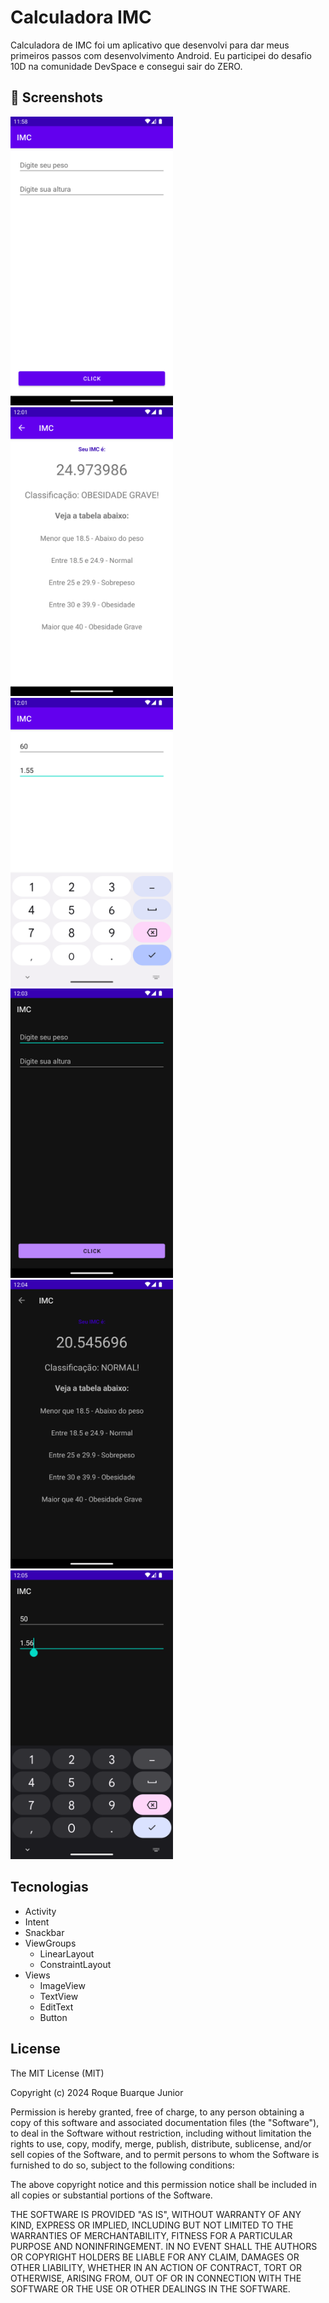 # Calculadora IMC
Calculadora de IMC foi um aplicativo que desenvolvi para dar meus primeiros passos com desenvolvimento Android. Eu participei do desafio 10D na comunidade DevSpace e consegui sair do ZERO.

## :camera_flash: Screenshots
<!-- You can add more screenshots here if you like -->
<img src="results/image1.png" width=260/> <img src="results/image2.png" width=260/><img src="results/image3.png" width=260/><img src="results/image4.png" width=260/><img src="results/image5.png" width=260/><img src="results/image6.png" width=260/>


## Tecnologias
- Activity
- Intent
- Snackbar
- ViewGroups
  - LinearLayout
  - ConstraintLayout
- Views
  - ImageView
  - TextView
  - EditText
  - Button  


## License

The MIT License (MIT)

Copyright (c) 2024 Roque Buarque Junior

Permission is hereby granted, free of charge, to any person obtaining a copy of
this software and associated documentation files (the "Software"), to deal in
the Software without restriction, including without limitation the rights to
use, copy, modify, merge, publish, distribute, sublicense, and/or sell copies of
the Software, and to permit persons to whom the Software is furnished to do so,
subject to the following conditions:

The above copyright notice and this permission notice shall be included in all
copies or substantial portions of the Software.

THE SOFTWARE IS PROVIDED "AS IS", WITHOUT WARRANTY OF ANY KIND, EXPRESS OR
IMPLIED, INCLUDING BUT NOT LIMITED TO THE WARRANTIES OF MERCHANTABILITY, FITNESS
FOR A PARTICULAR PURPOSE AND NONINFRINGEMENT. IN NO EVENT SHALL THE AUTHORS OR
COPYRIGHT HOLDERS BE LIABLE FOR ANY CLAIM, DAMAGES OR OTHER LIABILITY, WHETHER
IN AN ACTION OF CONTRACT, TORT OR OTHERWISE, ARISING FROM, OUT OF OR IN
CONNECTION WITH THE SOFTWARE OR THE USE OR OTHER DEALINGS IN THE SOFTWARE.
```
